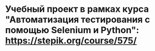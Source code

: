 # Учебный проект в рамках курса "Автоматизация тестирования с помощью Selenium и Python": https://stepik.org/course/575/